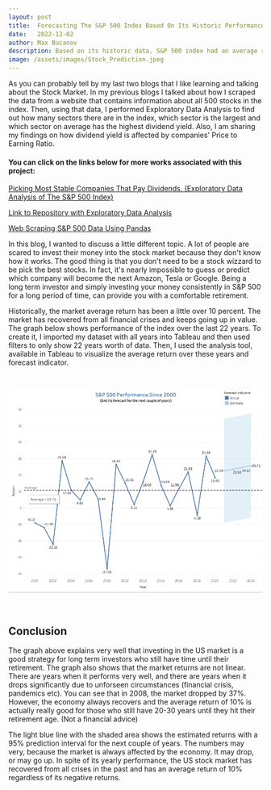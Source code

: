 ```yaml
---
layout: post
title:  Forecasting The S&P 500 Index Based On Its Historic Performance
date:   2022-12-02
author: Max Bucanov
description: Based on its historic data, S&P 500 index had an average return of 10%. This blog post talks about why this index is a great option for long term investors who don't have time to pick individual stocks.
image: /assets/images/Stock_Prediction.jpeg
---
```


As you can probably tell by my last two blogs that I like learning and talking about the Stock Market. In my previous blogs I talked about how I scraped the data from a website that contains information about all 500 stocks in the index. Then, using that data, I performed Exploratory Data Analysis to find out how many sectors there are in the index, which sector is the largest and which sector on average has the highest dividend yield. Also, I am sharing my findings on how dividend yield is affected by companies' Price to Earning Ratio.

#### You can click on the links below for more works associated with this project:

[Picking Most Stable Companies That Pay Dividends. (Exploratory Data Analysis of The S&P 500 Index)](https://maxbucanov.github.io/stat386-projects/2022/11/14/my-project-3.html)

[Link to Repository with Exploratory Data Analysis](https://github.com/maxbucanov/Web-Scraping-Blog/blob/main/S%26P%20500%20Web%20Scraping.ipynb)

[Web Scraping S&P 500 Data Using Pandas](https://maxbucanov.github.io/stat386-projects/2022/10/18/my-project-2.html)

In this blog, I wanted to discuss a little different topic. A lot of people are scared to invest their money into the stock market because they don't know how it works. The good thing is that you don't need to be a stock wizzard to be pick the best stocks. In fact, it's nearly impossible to guess or predict which company will become the next Amazon, Tesla or Google. Being a long term investor and simply investing your money consistently in S&P 500 for a long period of time, can provide you with a comfortable retirement.

Historically, the market average return has been a little over 10 percent. The market has recovered from all financial crises and keeps going up in value. 
The graph below shows performance of the index over the last 22 years. To create it, I imported my dataset with all years into Tableau and then used filters to only show 22 years worth of data. Then, I used the analysis tool, available in Tableau to visualize the average return over these years and forecast indicator.

<br> 
  <p align="center" >
   <img src= "https://raw.githubusercontent.com/maxbucanov/stat386-projects/main/assets/images/S&P 500 Performance.png" alt="" style="width:700px;"/>
</p>

<br> 

## Conclusion 
The graph above explains very well that investing in the US market is a good strategy for long term investors who still have time until their retirement. The graph also shows that the market returns are not linear. There are years when it performs very well, and there are years when it drops significantly due to unforseen circumstances (financial crisis, pandemics etc). You can see that in 2008, the market dropped by 37%. However, the economy always recovers and the average return of 10% is actually really good for those who still have 20-30 years until they hit their retirement age. (Not a financial advice)

The light blue line with the shaded area shows the estimated returns with a 95% prediction interval for the next couple of years. The numbers may very, because the market is always affected by the economy. It may drop, or may go up. 
In spite of its yearly performance, the US stock market has recovered from all crises in the past and has an average return of 10% regardless of its negative returns.
